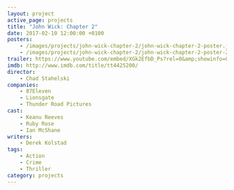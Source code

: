 ```yaml
---
layout: project
active_page: projects
title: "John Wick: Chapter 2"
date: 2017-02-10 12:00:00 +0100
posters:
    - /images/projects/john-wick-chapter-2/john-wick-chapter-2-poster.jpg
    - /images/projects/john-wick-chapter-2/john-wick-chapter-2-poster-2.jpg
trailer: https://www.youtube.com/embed/XGk2EfbD_Ps?rel=0&amp;showinfo=0
imdb: http://www.imdb.com/title/tt4425200/
director:
    - Chad Stahelski
companies:
    - 87Eleven
    - Lionsgate
    - Thunder Road Pictures
cast:
    - Keanu Reeves
    - Ruby Rose
    - Ian McShane
writers:
    - Derek Kolstad
tags:
    - Action
    - Crime
    - Thriller
category: projects
---
```

